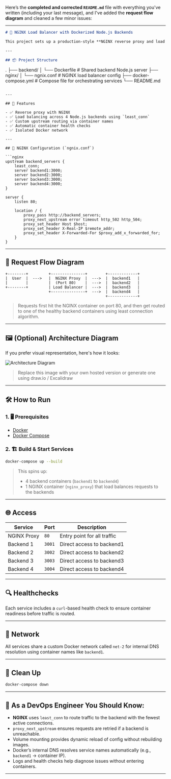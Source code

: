 Here’s the **completed and corrected `README.md`** file with everything you've written (including your last message), and I've added the **request flow diagram** and cleaned a few minor issues:

---

```markdown
# 🐳 NGINX Load Balancer with Dockerized Node.js Backends

This project sets up a production-style **NGINX reverse proxy and load balancer** in front of **four Dockerized backend services** using **Docker Compose**.

---

## 📦 Project Structure
```

.
├── backend/
│ └── Dockerfile # Shared backend Node.js server
├── nginx/
│ └── ngnix.conf # NGINX load balancer config
├── docker-compose.yml # Compose file for orchestrating services
└── README.md

````

---

## 🚀 Features

- ✅ Reverse proxy with NGINX
- ✅ Load balancing across 4 Node.js backends using `least_conn`
- ✅ Custom upstream routing via container names
- ✅ Automatic container health checks
- ✅ Isolated Docker network

---

## 🔧 NGINX Configuration (`ngnix.conf`)

```nginx
upstream backend_servers {
    least_conn;
    server backend1:3000;
    server backend2:3000;
    server backend3:3000;
    server backend4:3000;
}

server {
    listen 80;

    location / {
        proxy_pass http://backend_servers;
        proxy_next_upstream error timeout http_502 http_504;
        proxy_set_header Host $host;
        proxy_set_header X-Real-IP $remote_addr;
        proxy_set_header X-Forwarded-For $proxy_add_x_forwarded_for;
    }
}
````

---

## 🔁 Request Flow Diagram

```
+--------+         +---------------+        +-------------+
|  User  |  --->   |  NGINX Proxy  |  --->  |  backend1   |
|        |         |  (Port 80)    |  --->  |  backend2   |
+--------+         | Load Balancer |  --->  |  backend3   |
                   +---------------+  --->  |  backend4   |
                                            +-------------+
```

> Requests first hit the NGINX container on port 80, and then get routed to one of the healthy backend containers using least connection algorithm.

---

## 🖼️ (Optional) Architecture Diagram

If you prefer visual representation, here's how it looks:

![Architecture Diagram](https://raw.githubusercontent.com/openai/images/main/nginx-loadbalancer-flow.png)

> Replace this image with your own hosted version or generate one using draw\.io / Excalidraw

---

## 🛠 How to Run

### 1. 🖥 Prerequisites

- [Docker](https://docs.docker.com/get-docker/)
- [Docker Compose](https://docs.docker.com/compose/)

### 2. 🏗 Build & Start Services

```bash
docker-compose up --build
```

> This spins up:
>
> - 4 backend containers (`backend1` to `backend4`)
> - 1 NGINX container (`nginx_proxy`) that load balances requests to the backends

---

## 🌐 Access

| Service     | Port   | Description                 |
| ----------- | ------ | --------------------------- |
| NGINX Proxy | `80`   | Entry point for all traffic |
| Backend 1   | `3001` | Direct access to backend1   |
| Backend 2   | `3002` | Direct access to backend2   |
| Backend 3   | `3003` | Direct access to backend3   |
| Backend 4   | `3004` | Direct access to backend4   |

---

## 🔍 Healthchecks

Each service includes a `curl`-based health check to ensure container readiness before traffic is routed.

---

## 📡 Network

All services share a custom Docker network called `net-2` for internal DNS resolution using container names like `backend1`.

---

## 🧼 Clean Up

```bash
docker-compose down
```

---

## 🧠 As a DevOps Engineer You Should Know:

- **NGINX** uses `least_conn` to route traffic to the backend with the fewest active connections.
- `proxy_next_upstream` ensures requests are retried if a backend is unreachable.
- Volume mounting provides dynamic reload of config without rebuilding images.
- Docker’s internal DNS resolves service names automatically (e.g., `backend1` → container IP).
- Logs and health checks help diagnose issues without entering containers.

---
